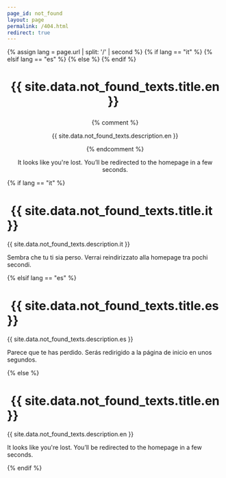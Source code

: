 ```yaml
---
page_id: not_found
layout: page
permalink: /404.html
redirect: true
---
```


{% assign lang = page.url | split: '/' | second %}
{% if lang == "it" %}
  <meta http-equiv="refresh" content="7; url={{ site.baseurl | prepend: site.url }}/it" />
{% elsif lang == "es" %}
  <meta http-equiv="refresh" content="7; url={{ site.baseurl | prepend: site.url }}/es" />
{% else %}
  <meta http-equiv="refresh" content="7; url={{ site.baseurl | prepend: site.url }}" />
{% endif %}

<div id="localized-404" style="text-align: center;">
  <h1 style="color: var(--global-theme-color); margin-bottom: 1.5rem;">
    {{ site.data.not_found_texts.title.en }}
    <i class="fa-solid fa-file-circle-question" style="color: var(--global-theme-color); margin-left: 0.5rem;"></i>
  </h1>
  {% comment %}
  <p>{{ site.data.not_found_texts.description.en }}</p>
  {% endcomment %}
  <div>
    <p id="message-line-1">It looks like you're lost. You’ll be redirected to the homepage in a few seconds.</p>
  </div>
</div>

<script>
  const texts = {{ site.data.not_found_texts | jsonify }};
  const lang = window.location.pathname.startsWith("/it") ? "it" :
               window.location.pathname.startsWith("/es") ? "es" : "en";

  document.addEventListener("DOMContentLoaded", () => {
    document.querySelector("#localized-404 h1").innerHTML =
      (texts.title[lang] || texts.title.en) +
      ' <i class="fa-solid fa-file-circle-question" style="margin-left: 0.5rem;"></i>';

    const p1 = document.getElementById("message-line-1");
    const p2 = document.getElementById("message-line-2");
    if (p1 && p2) {
      const message = (texts.message[lang] || texts.message.en)
        .replace(/\[([^\]]+)]\(([^)]+)\)/g, '<a href="$2">$1</a>')
        .split(/\n|<br\s*\/?>|\s{2,}/);
      p1.innerHTML = message[0] || "";
      p2.innerHTML = message[1] || "";
    }

    document.title = "404 – " + (texts.title[lang] || texts.title.en);
  });
</script>

<noscript>
  {% if lang == "it" %}
    <h1><i class="fa-solid fa-file-circle-question" style="margin-right: 0.5rem;"></i> {{ site.data.not_found_texts.title.it }}</h1>
    <p>{{ site.data.not_found_texts.description.it }}</p>
    <p>Sembra che tu ti sia perso. Verrai reindirizzato alla homepage tra pochi secondi.</p>
  {% elsif lang == "es" %}
    <h1><i class="fa-solid fa-file-circle-question" style="margin-right: 0.5rem;"></i> {{ site.data.not_found_texts.title.es }}</h1>
    <p>{{ site.data.not_found_texts.description.es }}</p>
    <p>Parece que te has perdido. Serás redirigido a la página de inicio en unos segundos.</p>
  {% else %}
    <h1><i class="fa-solid fa-file-circle-question" style="margin-right: 0.5rem;"></i> {{ site.data.not_found_texts.title.en }}</h1>
    <p>{{ site.data.not_found_texts.description.en }}</p>
    <p>It looks like you're lost. You’ll be redirected to the homepage in a few seconds.</p>
  {% endif %}
</noscript>
